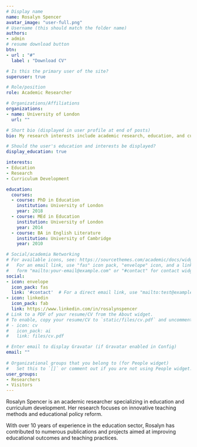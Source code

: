 ```yaml
---
# Display name
name: Rosalyn Spencer
avatar_image: "user-full.png"
# Username (this should match the folder name)
authors:
- admin
# resume download button
btn:
- url : "#"
  label : "Download CV"

# Is this the primary user of the site?
superuser: true

# Role/position
role: Academic Researcher

# Organizations/Affiliations
organizations:
- name: University of London
  url: ""

# Short bio (displayed in user profile at end of posts)
bio: My research interests include academic research, education, and curriculum development.

# Should the user's education and interests be displayed?
display_education: true

interests:
- Education
- Research
- Curriculum Development

education:
  courses:
  - course: PhD in Education
    institution: University of London
    year: 2018
  - course: MEd in Education
    institution: University of London
    year: 2014
  - course: BA in English Literature
    institution: University of Cambridge
    year: 2010

# Social/academia Networking
# For available icons, see: https://sourcethemes.com/academic/docs/widgets/#icons
#   For an email link, use "fas" icon pack, "envelope" icon, and a link in the
#   form "mailto:your-email@example.com" or "#contact" for contact widget.
social:
- icon: envelope
  icon_pack: fas
  link: '#contact'  # For a direct email link, use "mailto:test@example.org".
- icon: linkedin
  icon_pack: fab
  link: https://www.linkedin.com/in/rosalynspencer
# Link to a PDF of your resume/CV from the About widget.
# To enable, copy your resume/CV to `static/files/cv.pdf` and uncomment the lines below.  
# - icon: cv
#   icon_pack: ai
#   link: files/cv.pdf

# Enter email to display Gravatar (if Gravatar enabled in Config)
email: ""
  
# Organizational groups that you belong to (for People widget)
#   Set this to `[]` or comment out if you are not using People widget.  
user_groups:
- Researchers
- Visitors
---
```


Rosalyn Spencer is an academic researcher specializing in education and curriculum development. Her research focuses on innovative teaching methods and educational policy reform.

With over 10 years of experience in the education sector, Rosalyn has contributed to numerous publications and projects aimed at improving educational outcomes and teaching practices.
